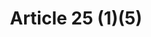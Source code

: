 ---
title: "Article 25 (1)(5)"
draft: false
exceptions:
- info53l
memberstates:
- LT
score: 3
compensation:
- 
remarks: |
 


link: ""
---